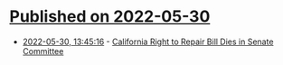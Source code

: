 # [Published on 2022-05-30](index.md)

* [2022-05-30, 13:45:16](https://news.ycombinator.com/item?id=31558875) - [California Right to Repair Bill Dies in Senate Committee](https://calpirg.org/news/cap/california-right-repair-bill-dies-senate-committee)
